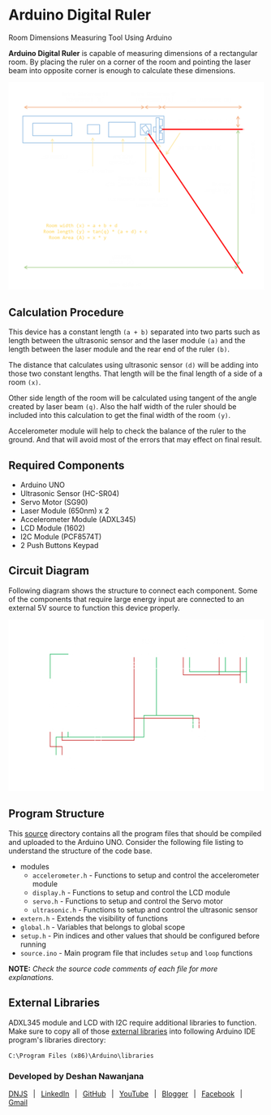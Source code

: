 # Arduino Digital Ruler
Room Dimensions Measuring Tool Using Arduino

**Arduino Digital Ruler** is capable of measuring dimensions of a rectangular room. By placing the ruler on a corner of the room and pointing the laser beam into opposite corner is enough to calculate these dimensions.

![example](./example.png)

## Calculation Procedure

This device has a constant length `(a + b)` separated into two parts such as length between the ultrasonic sensor and the laser module `(a)` and the length between the laser module and the rear end of the ruler `(b)`.

The distance that calculates using ultrasonic sensor `(d)` will be adding into those two constant lengths. That length will be the final length of a side of a room `(x)`.

Other side length of the room will be calculated using tangent of the angle created by laser beam `(q)`. Also the half width of the ruler should be included into this calculation to get the final width of the room `(y)`.

Accelerometer module will help to check the balance of the ruler to the ground. And that will avoid most of the errors that may effect on final result.

## Required Components

- Arduino UNO
- Ultrasonic Sensor (HC-SR04)
- Servo Motor (SG90)
- Laser Module (650nm) x 2
- Accelerometer Module (ADXL345)
- LCD Module (1602)
- I2C Module (PCF8574T)
- 2 Push Buttons Keypad

## Circuit Diagram

Following diagram shows the structure to connect each component. Some of the components that require large energy input are connected to an external 5V source to function this device properly.

![Circuit Diagram](circuit.png)

## Program Structure

This [source](./source/) directory contains all the program files that should be compiled and uploaded to the Arduino UNO. Consider the following file listing to understand the structure of the code base.

- modules
    - `accelerometer.h` - Functions to setup and control the accelerometer module
    - `display.h` - Functions to setup and control the LCD module
    - `servo.h` - Functions to setup and control the Servo motor
    - `ultrasonic.h` - Functions to setup and control the ultrasonic sensor
- `extern.h` - Extends the visibility of functions
- `global.h` - Variables that belongs to global scope
- `setup.h` - Pin indices and other values that should be configured before running
- `source.ino` - Main program file that includes `setup` and `loop` functions

**NOTE:** *Check the source code comments of each file for more explanations.*

## External Libraries

ADXL345 module and LCD with I2C require additional libraries to function. Make sure to copy all of those [external libraries](./libraries/) into following Arduino IDE program's libraries directory:

```
C:\Program Files (x86)\Arduino\libraries
```

### Developed by Deshan Nawanjana

[DNJS](https://dnjs.info/)
&ensp;|&ensp;
[LinkedIn](https://www.linkedin.com/in/deshan-nawanjana/)
&ensp;|&ensp;
[GitHub](https://github.com/deshan-nawanjana)
&ensp;|&ensp;
[YouTube](https://www.youtube.com/channel/UCfqOF8_UTa6LhaujoFETqlQ)
&ensp;|&ensp;
[Blogger](https://dn-w.blogspot.com/)
&ensp;|&ensp;
[Facebook](https://www.facebook.com/mr.dnjs)
&ensp;|&ensp;
[Gmail](mailto:deshan.uok@gmail.com)